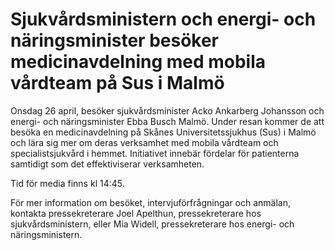 # Sjukvårdsministern och energi- och näringsminister besöker medicinavdelning med mobila vårdteam på Sus i Malmö

Onsdag 26 april, besöker sjukvårdsminister Acko Ankarberg Johansson och energi- och näringsminister Ebba Busch Malmö. Under resan kommer de att besöka en medicinavdelning på Skånes Universitetssjukhus (Sus) i Malmö och lära sig mer om deras verksamhet med mobila vårdteam och specialistsjukvård i hemmet. Initiativet innebär fördelar för patienterna samtidigt som det effektiviserar verksamheten.

Tid för media finns kl 14:45.

För mer information om besöket, intervjuförfrågningar och anmälan, kontakta pressekreterare Joel Apelthun, pressekreterare hos sjukvårdsministern, eller Mia Widell, pressekreterare hos energi- och näringsministern.
